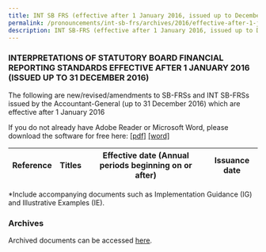 ```yaml
---
title: INT SB FRS (effective after 1 January 2016, issued up to December 2016)
permalink: /pronouncements/int-sb-frs/archives/2016/effective-after-1-january-2016-issued-up-to-december-2016/
description: INT SB-FRS (effective after 1 January 2016, issued up to December 2016)
---
```

### INTERPRETATIONS OF STATUTORY BOARD FINANCIAL REPORTING STANDARDS EFFECTIVE AFTER 1 JANUARY 2016 (ISSUED UP TO 31 DECEMBER 2016)

  

The following are new/revised/amendments to SB-FRSs and INT SB-FRSs issued by the Accountant-General (up to 31 December 2016) which are effective after 1 January 2016

If you do not already have Adobe Reader or Microsoft Word, please download the software for free here: [\[pdf\]](http://www.adobe.com/products/acrobat/readstep2.html) [\[word\]](http://www.microsoft.com/downloads/details.aspx?FamilyID=95e24c87-8732-48d5-8689-ab826e7b8fdf&DisplayLang=en)

  
  
  
  

| Reference | Titles | Effective date (Annual periods beginning on or after) | Issuance date |
| :-: | :-: | --- | --- |

  
\*Include accompanying documents such as Implementation Guidance (IG) and Illustrative Examples (IE).  

  

### Archives 

  

Archived documents can be accessed [here](/pronouncements/interpretations-of-sb-frs/archives/).